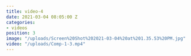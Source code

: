 ```yaml
---
title: video-4
date: 2021-03-04 08:05:00 Z
categories:
- videos
position: 3
image: "/uploads/Screen%20Shot%202021-03-04%20at%201.35.53%20PM.jpg"
video: "/uploads/Comp-1-3.mp4"
---
```


